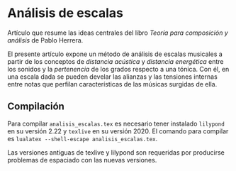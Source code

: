 # Análisis de escalas
Artículo que resume las ideas centrales del libro *Teoría para composición y análisis* de Pablo Herrera.

El presente artículo expone un método de análisis de escalas musicales a partir de los conceptos de *distancia acústica* y *distancia energética* entre los sonidos y la *pertenencia* de los grados respecto a una tónica. Con él, en una escala dada se pueden develar las alianzas y las tensiones internas entre notas que perfilan características de las músicas surgidas de ella.

## Compilación
Para compilar `analisis_escalas.tex` es necesario tener instalado `lilypond` en su versión 2.22 y `texlive` en su versión 2020. El comando para compilar es `lualatex --shell-escape analisis_escalas.tex`.

Las versiones antiguas de texlive y lilypond son requeridas por producirse problemas de espaciado con las nuevas versiones.

